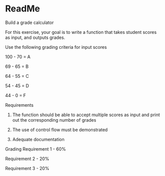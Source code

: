 # ReadMe

Build a grade calculator


For this exercise, your goal is to write a function that takes student scores as input, and outputs grades.

Use the following grading criteria for input scores

100 - 70 = A

69 - 65 = B

64 - 55 = C

54 - 45 = D

44 - 0 = F

Requirements
1. The function should be able to accept multiple scores as input and print out the corresponding number of grades

2. The use of control flow must be demonstrated

3. Adequate documentation

Grading
Requirement 1 - 60%

Requirement 2 - 20%

Requirement 3 - 20%
